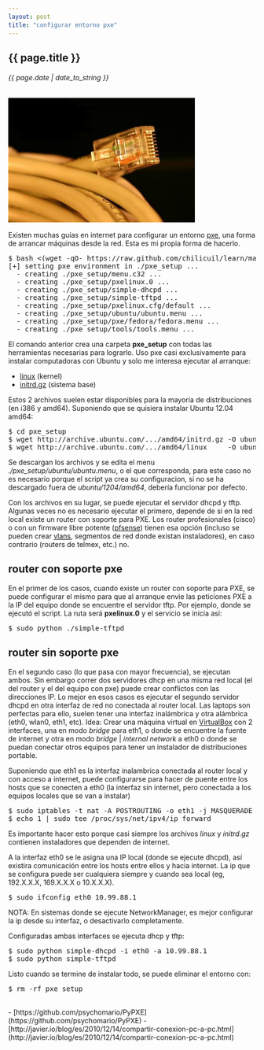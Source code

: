 ```yaml
---
layout: post
title: "configurar entorno pxe"
---
```


## {{ page.title }}
###### {{ page.date | date_to_string }}

**[![](/assets/img/87.jpg)](/assets/img/87.jpg)**

Existen muchas guías en internet para configurar un entorno <a href="http://es.wikipedia.org/wiki/Preboot_Execution_Environment" target="_blank">pxe</a>, una forma de arrancar máquinas desde la red. Esta es mi propia forma de hacerlo.

<pre>
$ bash &lt;(wget -qO- https://raw.github.com/chilicuil/learn/master/sh/is/pxe)
[+] setting pxe environment in ./pxe_setup ...
  - creating ./pxe_setup/menu.c32 ...
  - creating ./pxe_setup/pxelinux.0 ...
  - creating ./pxe_setup/simple-dhcpd ...
  - creating ./pxe_setup/simple-tftpd ...
  - creating ./pxe_setup/pxelinux.cfg/default ...
  - creating ./pxe_setup/ubuntu/ubuntu.menu ...
  - creating ./pxe_setup/pxe/fedora/fedora.menu ...
  - creating ./pxe_setup/tools/tools.menu ...
</pre>

El comando anterior crea una carpeta **pxe_setup** con todas las herramientas necesarias para lograrlo. Uso pxe casi exclusivamente para instalar computadoras con Ubuntu y solo me interesa ejecutar al arranque:

- [linux](http://archive.ubuntu.com/ubuntu/dists/precise-updates/main/installer-amd64/current/images/netboot/ubuntu-installer/amd64/linux) (kernel)
- [initrd.gz](http://archive.ubuntu.com/ubuntu/dists/precise-updates/main/installer-amd64/current/images/netboot/ubuntu-installer/amd64/initrd.gz) (sistema base)

Estos 2 archivos suelen estar disponibles para la mayoría de distribuciones (en i386 y amd64). Suponiendo que se quisiera instalar Ubuntu 12.04 amd64:

<pre class="sh_sh">
$ cd pxe_setup
$ wget http://archive.ubuntu.com/.../amd64/initrd.gz -O ubuntu/1204/amd64/initrd.gz
$ wget http://archive.ubuntu.com/.../amd64/linux     -O ubuntu/1204/amd64/initrd.gz
</pre>

Se descargan los archivos y se edita el menu *./pxe_setup/ubuntu/ubuntu.menu*, o el que corresponda, para este caso no es necesario porque el script ya crea su configuracion, si no se ha descargado fuera de *ubuntu/1204/amd64*, debería funcionar por defecto.

Con los archivos en su lugar, se puede ejecutar el servidor dhcpd y tftp. Algunas veces no es necesario ejecutar el primero, depende de si en la red local existe un router con soporte para PXE. Los router profesionales (cisco) o con un firmware libre potente (<a href="http://www.pfsense.org/" target="_blank">pfsense</a>) tienen esa opción (incluso se pueden crear <a href="http://es.wikipedia.org/wiki/VLAN" target="_blank">vlans</a>, segmentos de red donde existan instaladores), en caso contrario (routers de telmex, etc.) no.

## router con soporte pxe

En el primer de los casos, cuando existe un router con soporte para PXE, se puede configurar el mismo para que al arranque envie las peticiones PXE a la IP del equipo donde se encuentre el servidor tftp. Por ejemplo, donde se ejecutó el script. La ruta será **pxelinux.0** y el servicio se inicia así:

<pre class="sh_sh">
$ sudo python ./simple-tftpd
</pre>

## router sin soporte pxe

En el segundo caso (lo que pasa con mayor frecuencia), se ejecutan ambos. Sin embargo correr dos servidores dhcp en una misma red local (el del router y el del equipo con pxe) puede crear conflictos con las direcciones IP. Lo mejor en esos casos es ejecutar el segundo servidor dhcpd en otra interfaz de red no conectada al router local. Las laptops son perfectas para ello, suelen tener una interfaz inalámbrica y otra alámbrica (eth0, wlan0, eth1, etc). Idea: Crear una máquina virtual en [VirtualBox](https://www.virtualbox.org/) con 2 interfaces, una en modo *bridge* para eth1, o donde se encuentre la fuente de internet y otra en modo *bridge* | *internal network* a eth0 o donde se puedan conectar otros equipos para tener un instalador de distribuciones portable.

Suponiendo que eth1 es la interfaz inalambrica conectada al router local y con acceso a internet, puede configurarse para hacer de puente entre los hosts que se conecten a eth0 (la interfaz sin internet, pero conectada a los equipos locales que se van a instalar)

<pre class="sh_sh">
$ sudo iptables -t nat -A POSTROUTING -o eth1 -j MASQUERADE
$ echo 1 | sudo tee /proc/sys/net/ipv4/ip_forward
</pre>

Es importante hacer esto porque casi siempre los archivos *linux* y *initrd.gz* contienen instaladores que dependen de internet.

A la interfaz eth0 se le asigna una IP local (donde se ejecute dhcpd), así existira comunicación entre los hosts entre ellos y hacia internet. La ip que se configura puede ser cualquiera siempre y cuando sea local (eg, 192.X.X.X, 169.X.X.X o 10.X.X.X).

<pre class="sh_sh">
$ sudo ifconfig eth0 10.99.88.1
</pre>

NOTA: En sistemas donde se ejecute NetworkManager, es mejor configurar la ip desde su interfaz, o desactivarlo completamente.

Configuradas ambas interfaces se ejecuta dhcp y tftp:

<pre class="sh_sh">
$ sudo python simple-dhcpd -i eth0 -a 10.99.88.1
$ sudo python simple-tftpd
</pre>

Listo cuando se termine de instalar todo, se puede eliminar el entorno con:

<pre class="sh_sh">
$ rm -rf pxe_setup
</pre>

<br>
- [https://github.com/psychomario/PyPXE](https://github.com/psychomario/PyPXE)
- [http://javier.io/blog/es/2010/12/14/compartir-conexion-pc-a-pc.html](http://javier.io/blog/es/2010/12/14/compartir-conexion-pc-a-pc.html)
